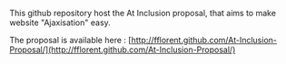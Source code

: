 This github repository host the At Inclusion proposal, that aims to make website "Ajaxisation" easy.

The proposal is available here : [http://fflorent.github.com/At-Inclusion-Proposal/](http://fflorent.github.com/At-Inclusion-Proposal/)
